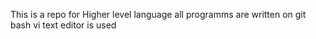 This is a repo for Higher level language 
all programms are written on  git bash
vi text editor is used
